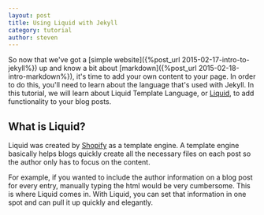 ```yaml
---
layout: post
title: Using Liquid with Jekyll
category: tutorial
author: steven
---
```


So now that we've got a [simple website]({%post_url 2015-02-17-intro-to-jekyll%}) up and know a bit about [markdown]({%post_url 2015-02-18-intro-markdown%}), it's time to add your own content to your page. In order to do this, you'll need to learn about the language that's used with Jekyll. In this tutorial, we will learn about Liquid Template Language, or [Liquid](https://github.com/Shopify/liquid/wiki), to add functionality to your blog posts.

## What is Liquid?
Liquid was created by [Shopify](http://www.shopify.com/) as a template engine. A template engine basically helps blogs quickly create all the necessary files on each post so the author only has to focus on the content.

For example, if you wanted to include the author information on a blog post for every entry, manually typing the html would be very cumbersome. This is where Liquid comes in. With Liquid, you can set that information in one spot and can pull it up quickly and elegantly.

